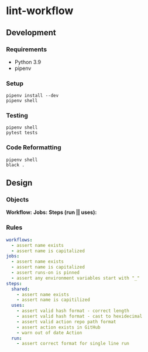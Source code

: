 # lint-workflow

## Development
### Requirements

- Python 3.9
- pipenv

### Setup

```
pipenv install --dev
pipenv shell
```

### Testing

```
pipenv shell
pytest tests
```

### Code Reformatting

```
pipenv shell
black .
```


## Design
### Objects

**Workflow:**
**Jobs:**
**Steps (run || uses):** 


### Rules

```yaml
workflows:
  - assert name exists
  - assert name is capitalized
jobs:
  - assert name exists
  - assert name is capitalized
  - assert runs-on is pinned
  - assert any environment variables start with "_"
steps:
  shared: 
    - assert name exists
    - assert name is capitilized
  uses:
    - assert valid hash format - correct length
    - assert valid hash format - cast to hexidecimal
    - assert valid action repo path format
    - assert action exists in GitHub
    - warn out of date Action
  run:
    - assert correct format for single line run
```

